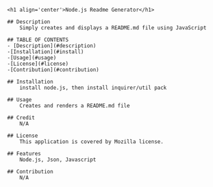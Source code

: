 
    <h1 align='center'>Node.js Readme Generator</h1>
    
    ## Description
        Simply creates and displays a README.md file using JavaScript
        
    ## TABLE OF CONTENTS
    - [Description](#description)
    -[Installation](#install)
    -[Usage](#usage)
    -[License](#license)
    -[Contribution](#contribution)
    
    ## Installation
        install node.js, then install inquirer/util pack
        
    ## Usage
        Creates and renders a README.md file
        
    ## Credit
        N/A
        
    ## License
        This application is covered by Mozilla license.
        
    ## Features
        Node.js, Json, Javascript
        
    ## Contribution
        N/A
    